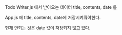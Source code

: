 Todo
Writer.js 에서 받아오는 데이터 title, contents, date 를

App.js 에 title, contents, date에 저장시켜줘야한다.

현재 안되는 것은 date 값이 저장되지 않고 있다.